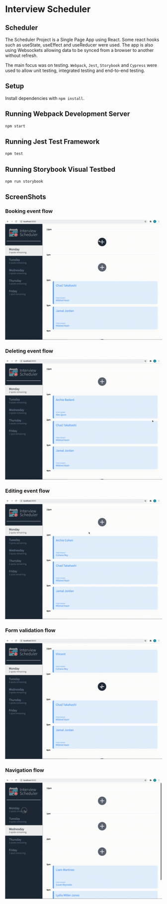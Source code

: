# Interview Scheduler

## Scheduler

The Scheduler Project is a Single Page App using React. Some react hooks such as useState, useEffect and useReducer were used. The app is also using Websockets allowing data to be synced from a browser to another without refresh.

The main focus was on testing. `Webpack`, `Jest`, `Storybook` and `Cypress` were used to allow unit testing, integrated testing and end-to-end testing.

## Setup

Install dependencies with `npm install`.

## Running Webpack Development Server

```sh
npm start
```

## Running Jest Test Framework

```sh
npm test
```

## Running Storybook Visual Testbed

```sh
npm run storybook
```

## ScreenShots

### Booking event flow

![booking event flow](https://raw.githubusercontent.com/vbedardl/scheduler/master/docs/booking-event.gif)

### Deleting event flow

![deleting event flow](https://raw.githubusercontent.com/vbedardl/scheduler/master/docs/deleting-event.gif)

### Editing event flow

![editing event flow](https://raw.githubusercontent.com/vbedardl/scheduler/master/docs/edit-event.gif)

### Form validation flow

![form validation flow](https://raw.githubusercontent.com/vbedardl/scheduler/master/docs/form-validation.gif)

### Navigation flow

![navigation flow](https://raw.githubusercontent.com/vbedardl/scheduler/master/docs/navigation.gif)
